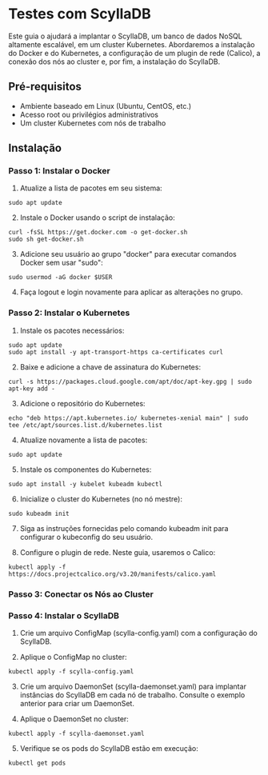 # Testes com ScyllaDB

Este guia o ajudará a implantar o ScyllaDB, um banco de dados NoSQL altamente escalável, em um cluster Kubernetes. Abordaremos a instalação do Docker e do Kubernetes, a configuração de um plugin de rede (Calico), a conexão dos nós ao cluster e, por fim, a instalação do ScyllaDB.

## Pré-requisitos

- Ambiente baseado em Linux (Ubuntu, CentOS, etc.)
- Acesso root ou privilégios administrativos
- Um cluster Kubernetes com nós de trabalho

## Instalação

### Passo 1: Instalar o Docker

1. Atualize a lista de pacotes em seu sistema:

```
sudo apt update
```

2. Instale o Docker usando o script de instalação:

```
curl -fsSL https://get.docker.com -o get-docker.sh
sudo sh get-docker.sh
```

3. Adicione seu usuário ao grupo "docker" para executar comandos Docker sem usar "sudo":

```
sudo usermod -aG docker $USER
```

4. Faça logout e login novamente para aplicar as alterações no grupo.

### Passo 2: Instalar o Kubernetes

1. Instale os pacotes necessários:

```
sudo apt update
sudo apt install -y apt-transport-https ca-certificates curl
```

2. Baixe e adicione a chave de assinatura do Kubernetes:

```
curl -s https://packages.cloud.google.com/apt/doc/apt-key.gpg | sudo apt-key add -
```

3. Adicione o repositório do Kubernetes:

```
echo "deb https://apt.kubernetes.io/ kubernetes-xenial main" | sudo tee /etc/apt/sources.list.d/kubernetes.list
```

4. Atualize novamente a lista de pacotes:

```
sudo apt update
```

5. Instale os componentes do Kubernetes:

```
sudo apt install -y kubelet kubeadm kubectl
```

6. Inicialize o cluster do Kubernetes (no nó mestre):

```
sudo kubeadm init
```

7. Siga as instruções fornecidas pelo comando kubeadm init para configurar o kubeconfig do seu usuário.

8. Configure o plugin de rede. Neste guia, usaremos o Calico:

```
kubectl apply -f https://docs.projectcalico.org/v3.20/manifests/calico.yaml
```

### Passo 3: Conectar os Nós ao Cluster

### Passo 4: Instalar o ScyllaDB

1. Crie um arquivo ConfigMap (scylla-config.yaml) com a configuração do ScyllaDB.

2. Aplique o ConfigMap no cluster:

```
kubectl apply -f scylla-config.yaml
```

3. Crie um arquivo DaemonSet (scylla-daemonset.yaml) para implantar instâncias do ScyllaDB em cada nó de trabalho. Consulte o exemplo anterior para criar um DaemonSet.

4. Aplique o DaemonSet no cluster:

```
kubectl apply -f scylla-daemonset.yaml
```

5. Verifique se os pods do ScyllaDB estão em execução:

```
kubectl get pods
```
